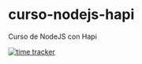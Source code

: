 # curso-nodejs-hapi

Curso de NodeJS con Hapi

[![time tracker](https://wakatime.com/badge/github/resparzasoto/curso-nodejs-hapi.svg)](https://wakatime.com/badge/github/resparzasoto/curso-nodejs-hapi)
